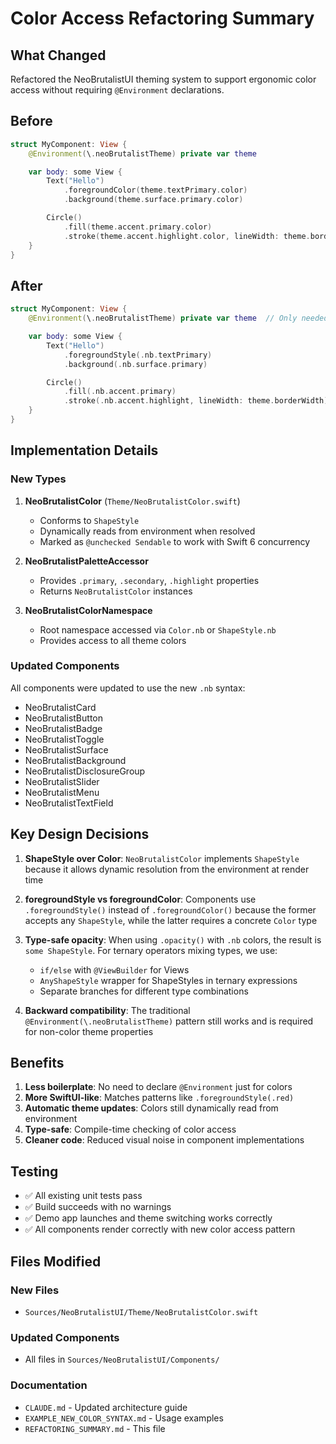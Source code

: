 # Color Access Refactoring Summary

## What Changed

Refactored the NeoBrutalistUI theming system to support ergonomic color access without requiring `@Environment` declarations.

## Before

```swift
struct MyComponent: View {
    @Environment(\.neoBrutalistTheme) private var theme

    var body: some View {
        Text("Hello")
            .foregroundColor(theme.textPrimary.color)
            .background(theme.surface.primary.color)

        Circle()
            .fill(theme.accent.primary.color)
            .stroke(theme.accent.highlight.color, lineWidth: theme.borderWidth)
    }
}
```

## After

```swift
struct MyComponent: View {
    @Environment(\.neoBrutalistTheme) private var theme  // Only needed for non-color properties

    var body: some View {
        Text("Hello")
            .foregroundStyle(.nb.textPrimary)
            .background(.nb.surface.primary)

        Circle()
            .fill(.nb.accent.primary)
            .stroke(.nb.accent.highlight, lineWidth: theme.borderWidth)
    }
}
```

## Implementation Details

### New Types
1. **NeoBrutalistColor** (`Theme/NeoBrutalistColor.swift`)
   - Conforms to `ShapeStyle`
   - Dynamically reads from environment when resolved
   - Marked as `@unchecked Sendable` to work with Swift 6 concurrency

2. **NeoBrutalistPaletteAccessor**
   - Provides `.primary`, `.secondary`, `.highlight` properties
   - Returns `NeoBrutalistColor` instances

3. **NeoBrutalistColorNamespace**
   - Root namespace accessed via `Color.nb` or `ShapeStyle.nb`
   - Provides access to all theme colors

### Updated Components
All components were updated to use the new `.nb` syntax:
- NeoBrutalistCard
- NeoBrutalistButton
- NeoBrutalistBadge
- NeoBrutalistToggle
- NeoBrutalistSurface
- NeoBrutalistBackground
- NeoBrutalistDisclosureGroup
- NeoBrutalistSlider
- NeoBrutalistMenu
- NeoBrutalistTextField

## Key Design Decisions

1. **ShapeStyle over Color**: `NeoBrutalistColor` implements `ShapeStyle` because it allows dynamic resolution from the environment at render time

2. **foregroundStyle vs foregroundColor**: Components use `.foregroundStyle()` instead of `.foregroundColor()` because the former accepts any `ShapeStyle`, while the latter requires a concrete `Color` type

3. **Type-safe opacity**: When using `.opacity()` with `.nb` colors, the result is `some ShapeStyle`. For ternary operators mixing types, we use:
   - `if/else` with `@ViewBuilder` for Views
   - `AnyShapeStyle` wrapper for ShapeStyles in ternary expressions
   - Separate branches for different type combinations

4. **Backward compatibility**: The traditional `@Environment(\.neoBrutalistTheme)` pattern still works and is required for non-color theme properties

## Benefits

1. **Less boilerplate**: No need to declare `@Environment` just for colors
2. **More SwiftUI-like**: Matches patterns like `.foregroundStyle(.red)`
3. **Automatic theme updates**: Colors still dynamically read from environment
4. **Type-safe**: Compile-time checking of color access
5. **Cleaner code**: Reduced visual noise in component implementations

## Testing

- ✅ All existing unit tests pass
- ✅ Build succeeds with no warnings
- ✅ Demo app launches and theme switching works correctly
- ✅ All components render correctly with new color access pattern

## Files Modified

### New Files
- `Sources/NeoBrutalistUI/Theme/NeoBrutalistColor.swift`

### Updated Components
- All files in `Sources/NeoBrutalistUI/Components/`

### Documentation
- `CLAUDE.md` - Updated architecture guide
- `EXAMPLE_NEW_COLOR_SYNTAX.md` - Usage examples
- `REFACTORING_SUMMARY.md` - This file
